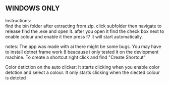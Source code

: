 ## WINDOWS ONLY









Instructions:  
find the bin folder after extracting from zip.
click subfolder then navigate to release find the .exe and open it.
after you open it find the check box next to enable colour and enable it then press f7 it will start automatically.

notes: The app was made with ai there might be some bugs. You may have to install dotnet frame work 8 beacause i only tested it on the devlopment machine. To create a shortcut right click and find "Create Shortcut"


Color detiction on the auto clicker:
It starts clicking when you enable color detction and select a colour. It only starts clicking when the slected colour is detcted 
